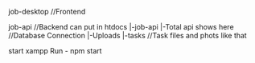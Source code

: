 job-desktop  //Frontend

job-api      //Backend  can put in htdocs
|-job-api
  |-Total api shows here //Database Connection
|-Uploads
  |-tasks  //Task files and phots like that

start xampp
Run - npm start
